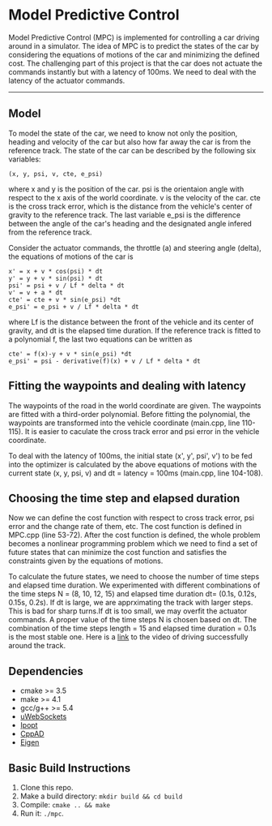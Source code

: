 # Model Predictive Control

Model Predictive Control (MPC) is implemented for controlling a car driving around in a simulator. The idea of MPC is to predict the states of the car by considering the equations of motions of the car and minimizing the defined cost. The challenging part of this project is that the car does not actuate the commands instantly but with a latency of 100ms. We need to deal with the latency of the actuator commands.

---
## Model

To model the state of the car, we need to know not only the position, heading and velocity of the car but also how far away the car is from the reference track. The state of the car can be described by the following six variables:
```
(x, y, psi, v, cte, e_psi)
```
where x and y is the position of the car. psi is the orientaion angle with respect to the x axis of the world coordinate. v is the velocity of the car. cte is the cross track error, which is the distance from the vehicle's center of gravity to the reference track. The last variable e_psi is the difference between the angle of the car's heading and the designated angle infered from the reference track.

Consider the actuator commands, the throttle (a) and steering angle (delta), the equations of motions of the car is
```
x' = x + v * cos(psi) * dt
y' = y + v * sin(psi) * dt
psi' = psi + v / Lf * delta * dt
v' = v + a * dt
cte' = cte + v * sin(e_psi) *dt
e_psi' = e_psi + v / Lf * delta * dt
```
where Lf is the distance between the front of the vehicle and its center of gravity, and dt is the elapsed time duration. If the reference track is fitted to a polynomial f, the last two equations can be written as
```
cte' = f(x)-y + v * sin(e_psi) *dt
e_psi' = psi - derivative(f)(x) + v / Lf * delta * dt
```

## Fitting the waypoints and dealing with latency

The waypoints of the road in the world coordinate are given. The waypoints are fitted with a third-order polynomial. Before fitting the polynomial, the waypoints are transformed into the vehicle coordinate (main.cpp, line 110-115). It is easier to caculate the cross track error  and psi error in the vehicle coordinate.

To deal with the latency of 100ms, the initial state (x', y', psi', v') to be fed into the optimizer is calculated by the above equations of motions with the current state (x, y, psi, v) and dt = latency = 100ms (main.cpp, line 104-108).  
 
## Choosing the time step and elapsed duration
Now we can define the cost function with respect to cross track error, psi error and the change rate of them, etc. The cost function is defined in MPC.cpp (line 53-72). After the cost function is defined, the whole problem becomes a nonlinear programming problem which we need to find a set of future states that can minimize the cost function and satisfies the constraints given by the equations of motions.

To calculate the future states, we need to choose the number of time steps and elapsed time duration. We experimented with different combinations of the time steps N = (8, 10, 12, 15) and elapsed time duration dt= (0.1s, 0.12s, 0.15s, 0.2s). If dt is large, we are apprximating the track with larger steps. This is bad for sharp turns.If dt is too small, we may overfit the actuator commands. A proper value of the time steps N is chosen based on dt. The combination of the time steps length = 15 and elapsed time duration = 0.1s is the most stable one. Here is a [link](https://youtu.be/5OXlOJB33cA) to the video of driving successfully around the track.


## Dependencies

* cmake >= 3.5
* make >= 4.1
* gcc/g++ >= 5.4
* [uWebSockets](https://github.com/uWebSockets/uWebSockets)
* [Ipopt](https://projects.coin-or.org/Ipopt)
* [CppAD](https://www.coin-or.org/CppAD/)
* [Eigen](http://eigen.tuxfamily.org/index.php?title=Main_Page)

## Basic Build Instructions

1. Clone this repo.
2. Make a build directory: `mkdir build && cd build`
3. Compile: `cmake .. && make`
4. Run it: `./mpc`.
